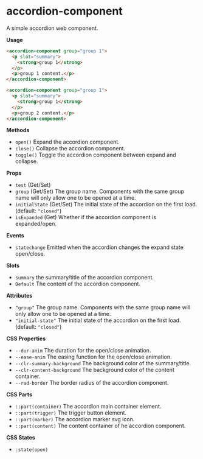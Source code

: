 # accordion-component

A simple accordion web component.

**Usage**

```html
<accordion-component group="group 1">
  <p slot="summary">
    <strong>group 1</strong>
  </p>
  <p>group 1 content.</p>
</accordion-component>

<accordion-component group="group 1">
  <p slot="summary">
    <strong>group 1</strong>
  </p>
  <p>group 2 content.</p>
</accordion-component>
```

**Methods**

- `open()` Expand the accordion component.
- `close()` Collapse the accordion component.
- `toggle()` Toggle the accordion component between expand and collapse.

**Props**

- `test` (Get/Set)
- `group` (Get/Set) The group name. Components with the same group name will only allow one to be opened at a time.
- `initialState` (Get/Set) The initial state of the accordion on the first load. (default: `"closed"`)
- `isExpanded` (Get) Whether if the accordion component is expanded/open.

**Events**

- `statechange` Emitted when the accordion changes the expand state open/close.

**Slots**

- `summary` the summary/title of the accordion component.
- `Default` The content of the accordion component.

**Attributes**

- `"group"` The group name. Components with the same group name will only allow one to be opened at a time.
- `"initial-state"` The initial state of the accordion on the first load. (default: `"closed"`)

**CSS Properties**

- `--dur-anim` The duration for the open/close animation.
- `--ease-anim` The easing function for the open/close animation.
- `--clr-summary-background` The background color of the summary/title.
- `--clr-content-background` The background color of the content container.
- `--rad-border` The border radius of the accordion component.

**CSS Parts**

- `::part(container)` The accordion main container element.
- `::part(trigger)` The trigger button element.
- `::part(marker)` The accordion marker svg icon.
- `::part(content)` The content container of he accordion component.

**CSS States**

- `:state(open)`
